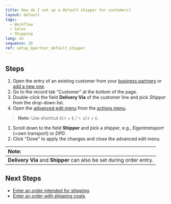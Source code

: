 ```yaml
---
title: How do I set up a default shipper for customers?
layout: default
tags:
  - Workflow
  - Sales
  - Shipping
lang: en
sequence: 20
ref: setup_bpartner_default_shipper
---
```


## Steps
1. Open the entry of an existing customer from your [business partners](Menu) or [add a new one](New_business_partner_customer).
1. Go to the record tab "Customer" at the bottom of the page.
1. Double-click the field **Delivery Via** of the customer line and pick *Shipper* from the drop-down list.
1. Open the [advanced edit menu](ViewModes) from the [actions menu](StartAction).
 >**Note:** Use shortcut `Alt` + `E` / `⌥ alt` + `E`.

1. Scroll down to the field **Shipper** and pick a shipper, e.g., *Eigentransport* (=own transport) or *DPD*.
1. Click "Done" to apply the changes and close the advanced edit menu.

| **Note:** |
| :--- |
| **Delivery Via** and **Shipper** can also be set during order entry. |

## Next Steps
- [Enter an order intended for shipping](Sales_order_with_shipper).
- [Enter an order with shipping costs](Sales_order_shipping_costs).
